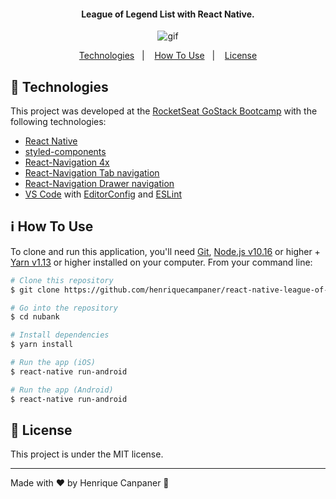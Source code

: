 <h4 align="center">
  League of Legend List with React Native.
</h4>
  
  <p align="center">
  <img alt="gif" src="https://github.com/henriquecampaner/react-native-league-of-legends/blob/master/lol.gif">
</p>

<p align="center">
  <a href="#rocket-technologies">Technologies</a>&nbsp;&nbsp;&nbsp;|&nbsp;&nbsp;&nbsp;
  <a href="#information_source-how-to-use">How To Use</a>&nbsp;&nbsp;&nbsp;|&nbsp;&nbsp;&nbsp;
  <a href="#memo-license">License</a>
</p>

## :rocket: Technologies

This project was developed at the [RocketSeat GoStack Bootcamp](https://rocketseat.com.br/bootcamp) with the following technologies:

-  [React Native](https://facebook.github.io/react-native/)
-  [styled-components](https://www.styled-components.com/)
-  [React-Navigation 4x](https://reactnavigation.org/)
-  [React-Navigation Tab navigation](https://reactnavigation.org/docs/en/tab-based-navigation.html)
-  [React-Navigation Drawer navigation](https://reactnavigation.org/docs/en/drawer-based-navigation.html)
-  [VS Code][vc] with [EditorConfig][vceditconfig] and [ESLint][vceslint]

## :information_source: How To Use

To clone and run this application, you'll need [Git](https://git-scm.com), [Node.js v10.16][nodejs] or higher + [Yarn v1.13][yarn] or higher installed on your computer. From your command line:

```bash
# Clone this repository
$ git clone https://github.com/henriquecampaner/react-native-league-of-legends

# Go into the repository
$ cd nubank

# Install dependencies
$ yarn install

# Run the app (iOS)
$ react-native run-android

# Run the app (Android)
$ react-native run-android
```

## :memo: License
This project is under the MIT license.

---

Made with ♥ by Henrique Canpaner :wave:

[nodejs]: https://nodejs.org/
[yarn]: https://yarnpkg.com/
[vc]: https://code.visualstudio.com/
[vceditconfig]: https://marketplace.visualstudio.com/items?itemName=EditorConfig.EditorConfig
[vceslint]: https://marketplace.visualstudio.com/items?itemName=dbaeumer.vscode-eslint
 
